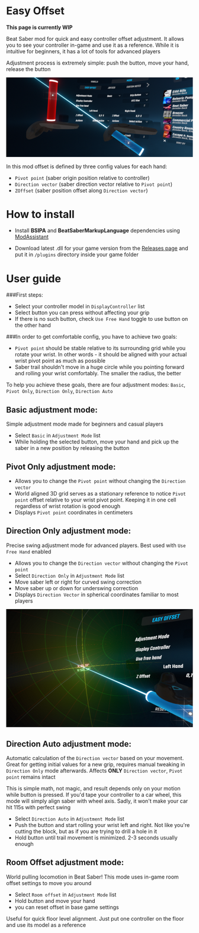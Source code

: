 # Easy Offset
**This page is currently WIP**

Beat Saber mod for quick and easy controller offset adjustment. 
It allows you to see your controller in-game and use it as a reference. 
While it is intuitive for beginners, it has a lot of tools for advanced players

Adjustment process is extremely simple: push the button, move your hand, release the button

![About image](media/About.png)

In this mod offset is defined by three config values for each hand:

- `Pivot point` (saber origin position relative to controller)
- `Direction vector` (saber direction vector relative to `Pivot point`)
- `ZOffset` (saber position offset along `Direction vector`)

# How to install
- Install **BSIPA** and **BeatSaberMarkupLanguage** dependencies using
 [ModAssistant](https://github.com/Assistant/ModAssistant)
  
- Download latest .dll for your game version from the 
[Releases page](https://github.com/Reezonate/EasyOffset/releases)
and put it in `/plugins` directory inside your game folder

# User guide
###First steps:
- Select your controller model in `DisplayController` list
- Select button you can press without affecting your grip
- If there is no such button, check `Use Free Hand` toggle to use button on the other hand

###In order to get comfortable config, you have to achieve two goals:
- `Pivot point` should be stable relative to its surrounding grid while you rotate your wrist. In other words - it should be aligned with your actual wrist pivot point as much as possible
- Saber trail shouldn't move in a huge circle while you pointing forward and rolling your wrist comfortably. The smaller the radius, the better

To help you achieve these goals, there are four adjustment modes: `Basic`, `Pivot Only`, `Direction Only`, `Direction Auto`

## **Basic** adjustment mode:
Simple adjustment mode made for beginners and casual players
- Select `Basic` in `Adjustment Mode` list
- While holding the selected button, move your hand and pick up the saber in a new position by releasing the button

## **Pivot Only** adjustment mode:
 - Allows you to change the `Pivot point` without changing the `Direction vector`
 - World aligned 3D grid serves as a stationary reference to notice `Pivot point` offset relative to your wrist pivot point. 
   Keeping it in one cell regardless of wrist rotation is good enough
 - Displays `Pivot point` coordinates in centimeters

## **Direction Only** adjustment mode:
Precise swing adjustment mode for advanced players. Best used with `Use Free Hand` enabled

 - Allows you to change the `Direction vector` without changing the `Pivot point`
 - Select `Direction Only` in `Adjustment Mode` list
 - Move saber left or right for curved swing correction
 - Move saber up or down for underswing correction
 - Displays `Direction Vector` in spherical coordinates familiar to most players

![Game Screenshot](media/DirectionMode.png)

## **Direction Auto** adjustment mode:
Automatic calculation of the `Direction vector` based on your movement. Great for getting initial values for a new grip, requires manual tweaking in `Direction Only` mode afterwards. 
Affects **ONLY** `Direction vector`, `Pivot point` remains intact

This is simple math, not magic, and result depends only on your motion while button is pressed. 
If you'd tape your controller to a car wheel, this mode will simply align saber with wheel axis. 
Sadly, it won't make your car hit 115s with perfect swing

- Select `Direction Auto` in `Adjustment Mode` list
- Push the button and start rolling your wrist left and right. 
  Not like you're cutting the block, but as if you are trying to drill a hole in it
- Hold button until trail movement is minimized. 2-3 seconds usually enough

## **Room Offset** adjustment mode:
World pulling locomotion in Beat Saber! This mode uses in-game room offset settings to move you around

- Select `Room offset` in `Adjustment Mode` list
- Hold button and move your hand
- you can reset offset in base game settings

Useful for quick floor level alignment. Just put one controller on the floor and use its model as a reference
